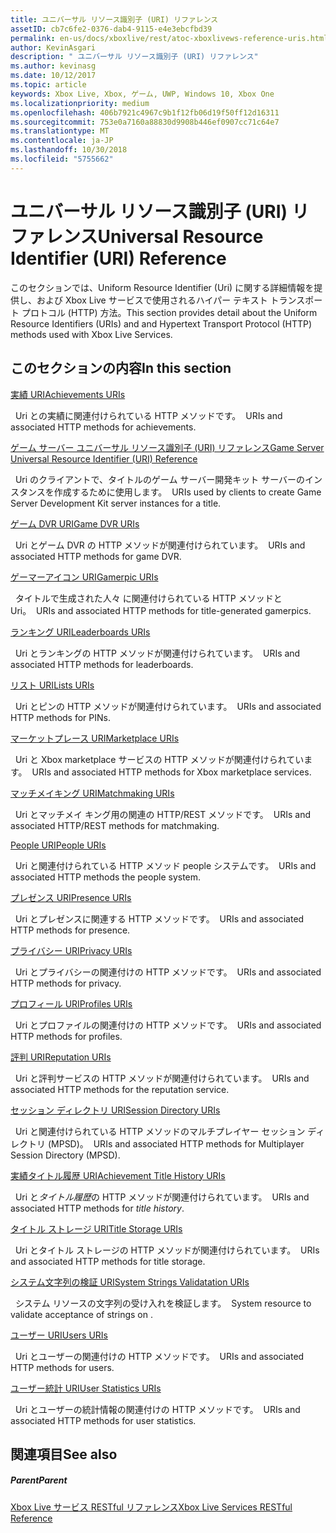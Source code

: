 ```yaml
---
title: ユニバーサル リソース識別子 (URI) リファレンス
assetID: cb7c6fe2-0376-dab4-9115-e4e3ebcfbd39
permalink: en-us/docs/xboxlive/rest/atoc-xboxlivews-reference-uris.html
author: KevinAsgari
description: " ユニバーサル リソース識別子 (URI) リファレンス"
ms.author: kevinasg
ms.date: 10/12/2017
ms.topic: article
keywords: Xbox Live, Xbox, ゲーム, UWP, Windows 10, Xbox One
ms.localizationpriority: medium
ms.openlocfilehash: 406b7921c4967c9b1f12fb06d19f50ff12d16311
ms.sourcegitcommit: 753e0a7160a88830d9908b446ef0907cc71c64e7
ms.translationtype: MT
ms.contentlocale: ja-JP
ms.lasthandoff: 10/30/2018
ms.locfileid: "5755662"
---
```

# <a name="universal-resource-identifier-uri-reference"></a><span data-ttu-id="97042-104">ユニバーサル リソース識別子 (URI) リファレンス</span><span class="sxs-lookup"><span data-stu-id="97042-104">Universal Resource Identifier (URI) Reference</span></span>

<span data-ttu-id="97042-105">このセクションでは、Uniform Resource Identifier (Uri) に関する詳細情報を提供し、および Xbox Live サービスで使用されるハイパー テキスト トランスポート プロトコル (HTTP) 方法。</span><span class="sxs-lookup"><span data-stu-id="97042-105">This section provides detail about the Uniform Resource Identifiers (URIs) and and Hypertext Transport Protocol (HTTP) methods used with Xbox Live Services.</span></span>

<a id="ID4EAB"></a>


## <a name="in-this-section"></a><span data-ttu-id="97042-106">このセクションの内容</span><span class="sxs-lookup"><span data-stu-id="97042-106">In this section</span></span>

[<span data-ttu-id="97042-107">実績 URI</span><span class="sxs-lookup"><span data-stu-id="97042-107">Achievements URIs</span></span>](achievements/atoc-reference-achievementsv2.md)

<span data-ttu-id="97042-108">&nbsp;&nbsp;Uri との実績に関連付けられている HTTP メソッドです。</span><span class="sxs-lookup"><span data-stu-id="97042-108">&nbsp;&nbsp;URIs and associated HTTP methods for achievements.</span></span>

[<span data-ttu-id="97042-109">ゲーム サーバー ユニバーサル リソース識別子 (URI) リファレンス</span><span class="sxs-lookup"><span data-stu-id="97042-109">Game Server Universal Resource Identifier (URI) Reference</span></span>](gsdk/atoc-gsdk-uri-reference.md)

<span data-ttu-id="97042-110">&nbsp;&nbsp;Uri のクライアントで、タイトルのゲーム サーバー開発キット サーバーのインスタンスを作成するために使用します。</span><span class="sxs-lookup"><span data-stu-id="97042-110">&nbsp;&nbsp;URIs used by clients to create Game Server Development Kit server instances for a title.</span></span>

[<span data-ttu-id="97042-111">ゲーム DVR URI</span><span class="sxs-lookup"><span data-stu-id="97042-111">Game DVR URIs</span></span>](dvr/atoc-reference-dvr.md)

<span data-ttu-id="97042-112">&nbsp;&nbsp;Uri とゲーム DVR の HTTP メソッドが関連付けられています。</span><span class="sxs-lookup"><span data-stu-id="97042-112">&nbsp;&nbsp;URIs and associated HTTP methods for game DVR.</span></span>

[<span data-ttu-id="97042-113">ゲーマーアイコン URI</span><span class="sxs-lookup"><span data-stu-id="97042-113">Gamerpic URIs</span></span>](gamerpic/atoc-reference-gamerpic.md)

<span data-ttu-id="97042-114">&nbsp;&nbsp;タイトルで生成された人々 に関連付けられている HTTP メソッドと Uri。</span><span class="sxs-lookup"><span data-stu-id="97042-114">&nbsp;&nbsp;URIs and associated HTTP methods for title-generated gamerpics.</span></span>

[<span data-ttu-id="97042-115">ランキング URI</span><span class="sxs-lookup"><span data-stu-id="97042-115">Leaderboards URIs</span></span>](leaderboard/atoc-reference-leaderboard.md)

<span data-ttu-id="97042-116">&nbsp;&nbsp;Uri とランキングの HTTP メソッドが関連付けられています。</span><span class="sxs-lookup"><span data-stu-id="97042-116">&nbsp;&nbsp;URIs and associated HTTP methods for leaderboards.</span></span>

[<span data-ttu-id="97042-117">リスト URI</span><span class="sxs-lookup"><span data-stu-id="97042-117">Lists URIs</span></span>](lists/atoc-reference-lists.md)

<span data-ttu-id="97042-118">&nbsp;&nbsp;Uri とピンの HTTP メソッドが関連付けられています。</span><span class="sxs-lookup"><span data-stu-id="97042-118">&nbsp;&nbsp;URIs and associated HTTP methods for PINs.</span></span>

[<span data-ttu-id="97042-119">マーケットプレース URI</span><span class="sxs-lookup"><span data-stu-id="97042-119">Marketplace URIs</span></span>](marketplace/atoc-reference-marketplace.md)

<span data-ttu-id="97042-120">&nbsp;&nbsp;Uri と Xbox marketplace サービスの HTTP メソッドが関連付けられています。</span><span class="sxs-lookup"><span data-stu-id="97042-120">&nbsp;&nbsp;URIs and associated HTTP methods for Xbox marketplace services.</span></span>

[<span data-ttu-id="97042-121">マッチメイキング URI</span><span class="sxs-lookup"><span data-stu-id="97042-121">Matchmaking URIs</span></span>](matchtickets/atoc-reference-matchtickets.md)

<span data-ttu-id="97042-122">&nbsp;&nbsp;Uri とマッチメイ キング用の関連の HTTP/REST メソッドです。</span><span class="sxs-lookup"><span data-stu-id="97042-122">&nbsp;&nbsp;URIs and associated HTTP/REST methods for matchmaking.</span></span>

[<span data-ttu-id="97042-123">People URI</span><span class="sxs-lookup"><span data-stu-id="97042-123">People URIs</span></span>](people/atoc-reference-people.md)

<span data-ttu-id="97042-124">&nbsp;&nbsp;Uri と関連付けられている HTTP メソッド people システムです。</span><span class="sxs-lookup"><span data-stu-id="97042-124">&nbsp;&nbsp;URIs and associated HTTP methods the people system.</span></span>

[<span data-ttu-id="97042-125">プレゼンス URI</span><span class="sxs-lookup"><span data-stu-id="97042-125">Presence URIs</span></span>](presence/atoc-reference-presence.md)

<span data-ttu-id="97042-126">&nbsp;&nbsp;Uri とプレゼンスに関連する HTTP メソッドです。</span><span class="sxs-lookup"><span data-stu-id="97042-126">&nbsp;&nbsp;URIs and associated HTTP methods for presence.</span></span>

[<span data-ttu-id="97042-127">プライバシー URI</span><span class="sxs-lookup"><span data-stu-id="97042-127">Privacy URIs</span></span>](privacy/atoc-reference-privacyv2.md)

<span data-ttu-id="97042-128">&nbsp;&nbsp;Uri とプライバシーの関連付けの HTTP メソッドです。</span><span class="sxs-lookup"><span data-stu-id="97042-128">&nbsp;&nbsp;URIs and associated HTTP methods for privacy.</span></span>

[<span data-ttu-id="97042-129">プロフィール URI</span><span class="sxs-lookup"><span data-stu-id="97042-129">Profiles URIs</span></span>](profileV2/atoc-reference-profiles.md)

<span data-ttu-id="97042-130">&nbsp;&nbsp;Uri とプロファイルの関連付けの HTTP メソッドです。</span><span class="sxs-lookup"><span data-stu-id="97042-130">&nbsp;&nbsp;URIs and associated HTTP methods for profiles.</span></span>

[<span data-ttu-id="97042-131">評判 URI</span><span class="sxs-lookup"><span data-stu-id="97042-131">Reputation URIs</span></span>](reputation/atoc-reference-reputation.md)

<span data-ttu-id="97042-132">&nbsp;&nbsp;Uri と評判サービスの HTTP メソッドが関連付けられています。</span><span class="sxs-lookup"><span data-stu-id="97042-132">&nbsp;&nbsp;URIs and associated HTTP methods for the reputation service.</span></span>

[<span data-ttu-id="97042-133">セッション ディレクトリ URI</span><span class="sxs-lookup"><span data-stu-id="97042-133">Session Directory URIs</span></span>](sessiondirectory/atoc-reference-sessiondirectory.md)

<span data-ttu-id="97042-134">&nbsp;&nbsp;Uri と関連付けられている HTTP メソッドのマルチプレイヤー セッション ディレクトリ (MPSD)。</span><span class="sxs-lookup"><span data-stu-id="97042-134">&nbsp;&nbsp;URIs and associated HTTP methods for Multiplayer Session Directory (MPSD).</span></span>

[<span data-ttu-id="97042-135">実績タイトル履歴 URI</span><span class="sxs-lookup"><span data-stu-id="97042-135">Achievement Title History URIs</span></span>](titlehistory/atoc-reference-titlehistoryv2.md)

<span data-ttu-id="97042-136">&nbsp;&nbsp;Uri と*タイトル履歴*の HTTP メソッドが関連付けられています。</span><span class="sxs-lookup"><span data-stu-id="97042-136">&nbsp;&nbsp;URIs and associated HTTP methods for *title history*.</span></span>

[<span data-ttu-id="97042-137">タイトル ストレージ URI</span><span class="sxs-lookup"><span data-stu-id="97042-137">Title Storage URIs</span></span>](storage/atoc-reference-storagev2.md)

<span data-ttu-id="97042-138">&nbsp;&nbsp;Uri とタイトル ストレージの HTTP メソッドが関連付けられています。</span><span class="sxs-lookup"><span data-stu-id="97042-138">&nbsp;&nbsp;URIs and associated HTTP methods for title storage.</span></span>

[<span data-ttu-id="97042-139">システム文字列の検証 URI</span><span class="sxs-lookup"><span data-stu-id="97042-139">System Strings Validatation URIs</span></span>](stringserver/atoc-reference-systemstringsvalidate.md)

<span data-ttu-id="97042-140">&nbsp;&nbsp;システム リソースの文字列の受け入れを検証します。</span><span class="sxs-lookup"><span data-stu-id="97042-140">&nbsp;&nbsp;System resource to validate acceptance of strings on .</span></span>

[<span data-ttu-id="97042-141">ユーザー URI</span><span class="sxs-lookup"><span data-stu-id="97042-141">Users URIs</span></span>](users/atoc-reference-users.md)

<span data-ttu-id="97042-142">&nbsp;&nbsp;Uri とユーザーの関連付けの HTTP メソッドです。</span><span class="sxs-lookup"><span data-stu-id="97042-142">&nbsp;&nbsp;URIs and associated HTTP methods for users.</span></span>

[<span data-ttu-id="97042-143">ユーザー統計 URI</span><span class="sxs-lookup"><span data-stu-id="97042-143">User Statistics URIs</span></span>](userstats/atoc-reference-userstats.md)

<span data-ttu-id="97042-144">&nbsp;&nbsp;Uri とユーザーの統計情報の関連付けの HTTP メソッドです。</span><span class="sxs-lookup"><span data-stu-id="97042-144">&nbsp;&nbsp;URIs and associated HTTP methods for user statistics.</span></span>

<a id="ID4E5C"></a>


## <a name="see-also"></a><span data-ttu-id="97042-145">関連項目</span><span class="sxs-lookup"><span data-stu-id="97042-145">See also</span></span>

<a id="ID4EAD"></a>


##### <a name="parent"></a><span data-ttu-id="97042-146">Parent</span><span class="sxs-lookup"><span data-stu-id="97042-146">Parent</span></span>

[<span data-ttu-id="97042-147">Xbox Live サービス RESTful リファレンス</span><span class="sxs-lookup"><span data-stu-id="97042-147">Xbox Live Services RESTful Reference</span></span>](../atoc-xboxlivews-reference.md)
